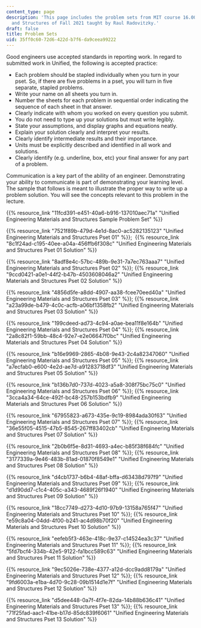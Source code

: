 ```yaml
---
content_type: page
description: 'This page includes the problem sets from MIT course 16.001 Unified Engineering:  Materials
  and Structures of Fall 2021 taught by Raul Radovitzky.'
draft: false
title: Problem Sets
uid: 35ff0c60-72d6-422d-b7f6-da9ceea99222
---
```

Good engineers use accepted standards in reporting work. In regard to submitted work in Unified, the following is accepted practice:

- Each problem should be stapled individually when you turn in your pset. So, if there are five problems in a pset, you will turn in five separate, stapled problems. 
- Write your name on all sheets you turn in.
- Number the sheets for each problem in sequential order indicating the sequence of each sheet in that answer.
- Clearly indicate with whom you worked on every question you submit.
- You do not need to type up your solutions but must write legibly.
- State your assumptions, and display graphs and equations neatly.
- Explain your solution clearly and interpret your results.
- Clearly identify intermediate results and their importance.
- Units must be explicitly described and identified in all work and solutions.
- Clearly identify (e.g. underline, box, etc) your final answer for any part of a problem.

Communication is a key part of the ability of an engineer. Demonstrating your ability to communicate is part of demonstrating your learning level. The sample that follows is meant to illustrate the proper way to write up a problem solution. You will see the concepts relevant to this problem in the lecture.

{{% resource_link "11fcd391-e451-40a6-b916-137010aec71a" "Unified Engineering Materials and Structures Sample Problem Set" %}}

{{% resource_link "7521f89b-479d-4e1d-8ac0-ac5282135123" "Unified Engineering Materials and Structures Pset 01" %}};  {{% resource_link "8c1f24ad-c195-40ee-a04a-456ffb6f308c" "Unified Engineering Materials and Structures Pset 01 Solution" %}}

{{% resource_link "8adf8e4c-57bc-489b-9e31-7a7ec763aaa7" "Unified Engineering Materials and Structures Pset 02" %}}; {{% resource_link "9ccd0421-a0e1-44f2-b47b-4503608046a2" "Unified Engineering Materials and Structures Pset 02 Solution" %}}

{{% resource_link "4856d5fe-a8dd-4907-aa38-fcee70eed40a" "Unified Engineering Materials and Structures Pset 03" %}}; {{% resource_link "a23a99de-b479-4c0c-acfb-a06bf1358fb2" "Unified Engineering Materials and Structures Pset 03 Solution" %}}

{{% resource_link "199cdeed-ad73-4c94-a0ae-bea11f8e164b" "Unified Engineering Materials and Structures Pset 04" %}}; {{% resource_link "2a8c82f1-59bb-48c4-92e7-e2e06647f0bc" "Unified Engineering Materials and Structures Pset 04 Solution" %}}

{{% resource_link "b16e9969-2865-4b08-9e43-2c4a82347060" "Unified Engineering Materials and Structures Pset 05" %}}; {{% resource_link "a7ecfab0-e600-4e2d-ae7d-a91283718df3" "Unified Engineering Materials and Structures Pset 05 Solution" %}}

{{% resource_link "b136b7d0-737d-4023-a5a8-308f75bc75c0" "Unified Engineering Materials and Structures Pset 06" %}}; {{% resource_link "3cca4a34-64ce-492f-bc48-257b153bdfb9" "Unified Engineering Materials and Structures Pset 06 Solution" %}}

{{% resource_link "67955823-a673-435e-9c19-8984ada30f63" "Unified Engineering Materials and Structures Pset 07" %}}; {{% resource_link "36e55f05-4515-47b5-8545-267ff83402cb" "Unified Engineering Materials and Structures Pset 07 Solution" %}}

{{% resource_link "2b0b6f5e-8d31-4693-a4ec-b85f38f684fc" "Unified Engineering Materials and Structures Pset 08" %}}; {{% resource_link "3177339a-9e46-483b-81ad-01870f8549e1" "Unified Engineering Materials and Structures Pset 08 Solution" %}}

{{% resource_link "d4cb1737-b6b4-48af-bffa-d63438d797f9" "Unified Engineering Materials and Structures Pset 09" %}}; {{% resource_link "d1d90dd7-c1c4-405c-a343-4689f26f1940" "Unified Engineering Materials and Structures Pset 09 Solution" %}}

{{% resource_link "18cc7749-d273-4d10-97b9-13158a765f47" "Unified Engineering Materials and Structures Pset 10" %}}; {{% resource_link "e59c8a04-04dd-4f00-b241-ac4d98b70f20" "Unified Engineering Materials and Structures Pset 10 Solution" %}}

{{% resource_link "eefeb5f3-463e-418c-9e37-c14524ea3c37" "Unified Engineering Materials and Structures Pset 11" %}}; {{% resource_link "5fd7bcf4-334b-42e5-9122-fa1bcc589c63" "Unified Engineering Materials and Structures Pset 11 Solution" %}}

{{% resource_link "9ec5026e-738e-4377-a12d-dcc9add8179a" "Unified Engineering Materials and Structures Pset 12" %}}; {{% resource_link "9fd6003a-e1ba-4d70-9c28-09b1514d1e7f" "Unified Engineering Materials and Structures Pset 12 Solution" %}}

{{% resource_link "d5dee448-0a7f-4f7e-82da-14b88b636c41" "Unified Engineering Materials and Structures Pset 13" %}}; {{% resource_link "71f25fad-aac1-41be-b17d-85dc839f6061" "Unified Engineering Materials and Structures Pset 13 Solution" %}}